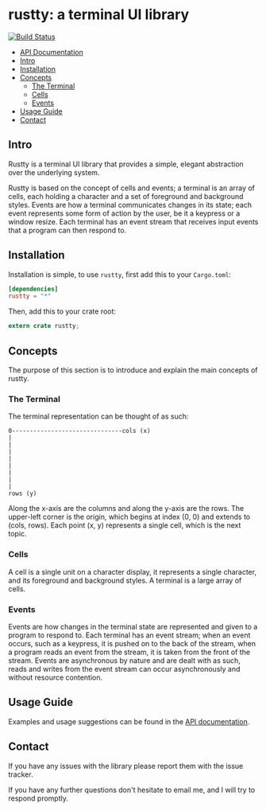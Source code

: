 # rustty: a terminal UI library

[![Build Status](https://travis-ci.org/cpjreynolds/rustty.svg?branch=master)](https://travis-ci.org/cpjreynolds/rustty)

- [API Documentation](http://cpjreynolds.github.io/rustty)
- [Intro](#intro)
- [Installation](#installation)
- [Concepts](#concepts)
	- [The Terminal](#the-terminal)
	- [Cells](#cells)
	- [Events](#events)
- [Usage Guide](#usage-guide)
- [Contact](#contact)

## Intro

Rustty is a terminal UI library that provides a simple, elegant abstraction
over the underlying system.

Rustty is based on the concept of cells and events; a terminal is an array of
cells, each holding a character and a set of foreground and background styles.
Events are how a terminal communicates changes in its state; each event
represents some form of action by the user, be it a keypress or a window resize.
Each terminal has an event stream that receives input events that a program can
then respond to.

## Installation

Installation is simple, to use `rustty`, first add this to your `Cargo.toml`:

```toml
[dependencies]
rustty = "*"
```

Then, add this to your crate root:

```rust
extern crate rustty;
```

## Concepts

The purpose of this section is to introduce and explain the main concepts of
rustty.

### The Terminal

The terminal representation can be thought of as such:

```
0-------------------------------cols (x)
|
|
|
|
|
|
|
|
rows (y)
```

Along the x-axis are the columns and along the y-axis are the rows. The
upper-left corner is the origin, which begins at index (0, 0) and extends to
(cols, rows). Each point (x, y) represents a single cell, which is the next
topic.

### Cells

A cell is a single unit on a character display, it represents a single
character, and its foreground and background styles. A terminal is a large array
of cells.

### Events

Events are how changes in the terminal state are represented and given to a
program to respond to. Each terminal has an event stream; when an event occurs,
such as a keypress, it is pushed on to the back of the stream, when a program
reads an event from the stream, it is taken from the front of the stream. Events
are asynchronous by nature and are dealt with as such, reads and writes from the
event stream can occur asynchronously and without resource contention.

## Usage Guide

Examples and usage suggestions can be found in the [API
documentation](http://cpjreynolds.github.io/rustty).

## Contact

If you have any issues with the library please report them with the issue
tracker.

If you have any further questions don't hesitate to email me, and I will try to
respond promptly.
